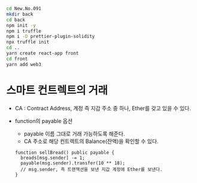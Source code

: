 ```bash
cd New.No.091
mkdir back
cd back
npm init -y
npm i truffle
npm i -D prettier-plugin-solidity
npx truffle init
cd ..
yarn create react-app front
cd front
yarn add web3
```

<!-- ganache.test.errorcode.help -->

# 스마트 컨트렉트의 거래

- CA : Contract Address, 계정 즉 지갑 주소 중 하나, Ether를 갖고 있을 수 있다.

- function의 payable 옵션
  - payable 이름 그대로 거래 가능하도록 해준다.
  - CA 주소로 해당 컨트렉트의 Balance(잔액)을 확인할 수 있다.
  ```solidity
  function sellBread() public payable {
    breads[msg.sender] -= 1;
    payable(msg.sender).transfer(10 ** 18);
    // msg.sender, 즉 트랜잭션을 보낸 지갑 계정에 Ether를 보낸다.
  }
  ```
